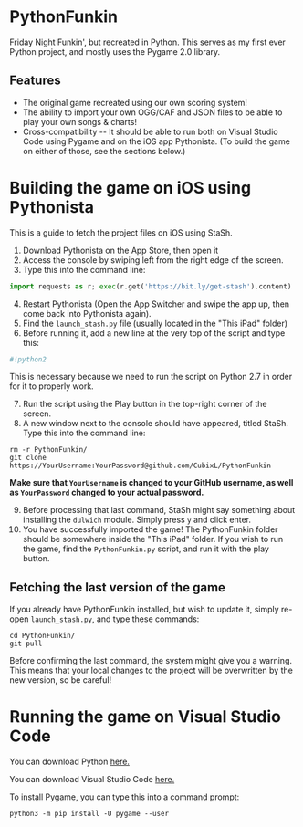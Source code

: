 # PythonFunkin
Friday Night Funkin', but recreated in Python.
This serves as my first ever Python project, and mostly uses the Pygame 2.0 library.
## Features
- The original game recreated using our own scoring system!
- The ability to import your own OGG/CAF and JSON files to be able to play your own songs & charts!
- Cross-compatibility -- It should be able to run both on Visual Studio Code using Pygame and on the iOS app Pythonista. (To build the game on either of those, see the sections below.)

# Building the game on iOS using Pythonista
This is a guide to fetch the project files on iOS using StaSh.

1. Download Pythonista on the App Store, then open it
2. Access the console by swiping left from the right edge of the screen.
3. Type this into the command line:
```Python
import requests as r; exec(r.get('https://bit.ly/get-stash').content)
```
4. Restart Pythonista (Open the App Switcher and swipe the app up, then come back into Pythonista again).
5. Find the `launch_stash.py` file (usually located in the "This iPad" folder)
6. Before running it, add a new line at the very top of the script and type this:
```Python
#!python2
```
This is necessary because we need to run the script on Python 2.7 in order for it to properly work.

7. Run the script using the Play button in the top-right corner of the screen.
8. A new window next to the console should have appeared, titled StaSh. Type this into the command line:
```
rm -r PythonFunkin/
git clone https://YourUsername:YourPassword@github.com/CubixL/PythonFunkin
```
**Make sure that `YourUsername` is changed to your GitHub username, as well as `YourPassword` changed to your actual password.**

9. Before processing that last command, StaSh might say something about installing the `dulwich` module. Simply press `y` and click enter.
10. You have successfully imported the game! The PythonFunkin folder should be somewhere inside the "This iPad" folder.
If you wish to run the game, find the `PythonFunkin.py` script, and run it with the play button.

## Fetching the last version of the game
If you already have PythonFunkin installed, but wish to update it, simply re-open `launch_stash.py`, and type these commands:
```
cd PythonFunkin/
git pull
```
Before confirming the last command, the system might give you a warning. This means that your local changes to the project will be overwritten by the new version, so be careful!

# Running the game on Visual Studio Code
You can download Python [here.](https://www.python.org/downloads/)

You can download Visual Studio Code [here.](https://code.visualstudio.com/)

To install Pygame, you can type this into a command prompt:
```
python3 -m pip install -U pygame --user
```
